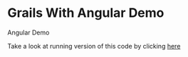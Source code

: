 Grails With Angular Demo
===========

Angular Demo

Take a look at running version of this code by clicking [here](http://angulardemo.herokuapp.com/)
